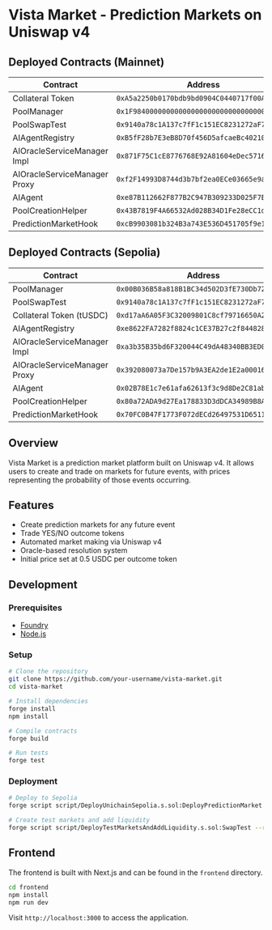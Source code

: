 # Vista Market - Prediction Markets on Uniswap v4

## Deployed Contracts (Mainnet)

| Contract                     | Address                                      |
|------------------------------|----------------------------------------------|
| Collateral Token             | `0xA5a2250b0170bdb9bd0904C0440717f00A506023` |
| PoolManager                  | `0x1F98400000000000000000000000000000000004` |
| PoolSwapTest                 | `0x9140a78c1A137c7fF1c151EC8231272aF78a99A4` |
| AIAgentRegistry              | `0xB5fF28b7E3eB8D70f456D5afcaeBc40210d25284` |
| AIOracleServiceManager Impl  | `0x871F75C1cE8776768E92A81604eDec5716137c81` |
| AIOracleServiceManager Proxy | `0xf2F14993D8744d3b7bf2ea0ECe03665e9a7f9298` |
| AIAgent                      | `0xe87B112662F877B2C947B309233D025F7EAD3c4D` |
| PoolCreationHelper           | `0x43B7819F4A66532Ad028B34D1Fe28eCC1dEAD820` |
| PredictionMarketHook         | `0xcB9903081b324B3a743E536D451705f9e1450880` |

## Deployed Contracts (Sepolia)

| Contract                     | Address                                      |
|------------------------------|----------------------------------------------|
| PoolManager                  | `0x00B036B58a818B1BC34d502D3fE730Db729e62AC` |
| PoolSwapTest                 | `0x9140a78c1A137c7fF1c151EC8231272aF78a99A4` |
| Collateral Token (tUSDC)     | `0xd17aA6A05F3C32009801C8cf79716650A2793907` |
| AIAgentRegistry              | `0xe8622FA7282f8824c1CE37B27c2f844828b5D60e` |
| AIOracleServiceManager Impl  | `0xa3b35B35bd6F320044C49dA48340BB3ED0241e49` |
| AIOracleServiceManager Proxy | `0x392080073a7De157b9A3EA2de1E2a00016273cBA` |
| AIAgent                      | `0x02B78E1c7e61afa62613f3c9d8De2C81ab551637` |
| PoolCreationHelper           | `0x80a72ADA9d27Ea178833D3dDCA34989B8A55435b` |
| PredictionMarketHook         | `0x70FC0B47F1773F072dECd26497531D6511a98880` |

## Overview

Vista Market is a prediction market platform built on Uniswap v4. It allows users to create and trade on markets for future events, with prices representing the probability of those events occurring.

## Features

- Create prediction markets for any future event
- Trade YES/NO outcome tokens
- Automated market making via Uniswap v4
- Oracle-based resolution system
- Initial price set at 0.5 USDC per outcome token

## Development

### Prerequisites

- [Foundry](https://book.getfoundry.sh/getting-started/installation)
- [Node.js](https://nodejs.org/en/download/)

### Setup

```bash
# Clone the repository
git clone https://github.com/your-username/vista-market.git
cd vista-market

# Install dependencies
forge install
npm install

# Compile contracts
forge build

# Run tests
forge test
```

### Deployment

```bash
# Deploy to Sepolia
forge script script/DeployUnichainSepolia.s.sol:DeployPredictionMarket --rpc-url sepolia --broadcast -vvvv

# Create test markets and add liquidity
forge script script/DeployTestMarketsAndAddLiquidity.s.sol:SwapTest --rpc-url sepolia --broadcast -vvvv
```

## Frontend

The frontend is built with Next.js and can be found in the `frontend` directory.

```bash
cd frontend
npm install
npm run dev
```

Visit `http://localhost:3000` to access the application.